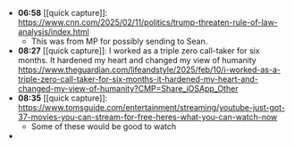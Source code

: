 - **06:58** [[quick capture]]:  https://www.cnn.com/2025/02/11/politics/trump-threaten-rule-of-law-analysis/index.html
	- This was from MP for possibly sending to Sean.
- **08:27** [[quick capture]]: I worked as a triple zero call-taker for six months. It hardened my heart and changed my view of humanity https://www.theguardian.com/lifeandstyle/2025/feb/10/i-worked-as-a-triple-zero-call-taker-for-six-months-it-hardened-my-heart-and-changed-my-view-of-humanity?CMP=Share_iOSApp_Other
- **08:35** [[quick capture]]:  https://www.tomsguide.com/entertainment/streaming/youtube-just-got-37-movies-you-can-stream-for-free-heres-what-you-can-watch-now
	- Some of these would be good to watch
-